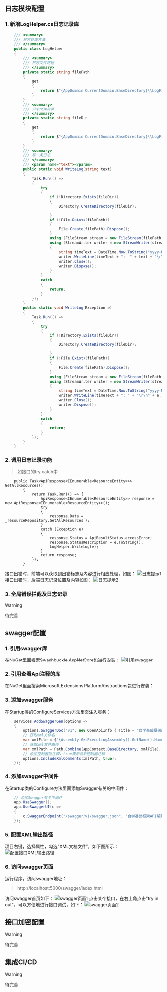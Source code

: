 
## 日志模块配置
### 1. 新增LogHelper.cs日志记录库
```csharp
    /// <summary>
    /// 日志处理方法
    /// </summary>
    public class LogHelper
    {
        /// <summary>
        /// 日志文件路径
        /// </summary>
        private static string filePath
        {
            get
            {
                return $"{AppDomain.CurrentDomain.BaseDirectory}\\LogFiles\\{DateTime.Now.ToString("yyyy-MM-dd")}.txt";
            }
        }
        /// <summary>
        /// 日志文件目录
        /// </summary>
        private static string fileDir
        {
            get
            {
                return $"{AppDomain.CurrentDomain.BaseDirectory}\\LogFiles";
            }
        }
        /// <summary>
        /// 写一条日志
        /// </summary>
        /// <param name="text"></param>
        public static void WriteLog(string text)
        {
            Task.Run(() =>
            {
                try
                {
                    if (!Directory.Exists(fileDir))
                    {
                        Directory.CreateDirectory(fileDir);

                    }
                    if (!File.Exists(filePath))
                    {
                        File.Create(filePath).Dispose();
                    }
                    using (FileStream stream = new FileStream(filePath, FileMode.Append))
                    using (StreamWriter writer = new StreamWriter(stream))
                    {
                        string timeText = DateTime.Now.ToString("yyyy-MM-dd HH:mm:ss");
                        writer.WriteLine(timeText + ":  " + text + "\r\n");
                        writer.Close();
                        writer.Dispose();
                    }
                }
                catch
                {
                    return;
                }
            });
        }
        public static void WriteLog(Exception e)
        {
            Task.Run(() =>
            {
                try
                {
                    if (!Directory.Exists(fileDir))
                    {
                        Directory.CreateDirectory(fileDir);

                    }
                    if (!File.Exists(filePath))
                    {
                        File.Create(filePath).Dispose();
                    }
                    using (FileStream stream = new FileStream(filePath, FileMode.Append))
                    using (StreamWriter writer = new StreamWriter(stream))
                    {
                        string timeText = DateTime.Now.ToString("yyyy-MM-dd HH:mm:ss");
                        writer.WriteLine(timeText + ": " + "\r\n" + e.ToString());
                        writer.Close();
                        writer.Dispose();
                    }
                }
                catch
                {
                    return;
                }
            });
        }
    }
```

### 2. 调用日志记录功能
>如接口的try catch中 

```csharp{13}
    public Task<ApiResponse<IEnumerable<ResourceEntity>>> GetAllResources()
        {
            return Task.Run(() => {
                ApiResponse<IEnumerable<ResourceEntity>> response = new ApiResponse<IEnumerable<ResourceEntity>>();
                try
                {
                    response.Data = _resourceRepository.GetAllResources();
                }
                catch (Exception e)
                {
                    response.Status = ApiResultStatus.accessError;
                    response.StatusDescription = e.ToString();
                    LogHelper.WriteLog(e);
                }
                return response;
            });
        }
```
接口出错时，前端可以获取到出错标志及内容进行相应处理，如图：
![日志提示1](../_media/webapi/日志提示1.png)
接口出错时，后端日志记录位置及内容如图：
![日志提示2](../_media/webapi/日志提示2.png)

### 3. 全局错误拦截及日志记录
> [!WARNING]
> 待完善


## swagger配置
### 1. 引用swagger库
在NuGet里面搜索Swashbuckle.AspNetCore包进行安装：
![引用swagger](../_media/webapi/引用swagger.png)
### 2. 引用查看Api注释的库
在NuGet里面搜索Microsoft.Extensions.PlatformAbstractions包进行安装：
### 3. 添加swagger服务
在Startup类的ConfigureServices方法里面注入服务：
```csharp
    services.AddSwaggerGen(options =>
    {
        options.SwaggerDoc("v1", new OpenApiInfo { Title = "自学基础框架API帮助页面", Version = "v1" });
        // 获取xml文件名
        var xmlFile = $"{Assembly.GetExecutingAssembly().GetName().Name}.xml";
        // 获取xml文件路径
        var xmlPath = Path.Combine(AppContext.BaseDirectory, xmlFile);
        // 添加控制器层注释，true表示显示控制器注释
        options.IncludeXmlComments(xmlPath, true);
    });
```
### 4. 添加swagger中间件
在Startup类的Configure方法里面添加Swagger有关的中间件：
```csharp
    // 添加Swagger有关中间件
    app.UseSwagger();
    app.UseSwaggerUI(c =>
    {
        c.SwaggerEndpoint("/swagger/v1/swagger.json", "自学基础框架API帮助页面v1");
    });
```
### 5. 配置XML输出路径
项目右键，选择属性，勾选“XML文档文件”，如下图所示：<br/>
![配置接口XML输出路径](../_media/webapi/配置接口XML输出路径.png)
### 6. 访问swagger页面
运行程序，访问swagger地址：
>http://localhost:5000/swagger/index.html <br/>

访问swagger首页如下：
![swagger页面1](../_media/webapi/swagger页面1.png)
点击某个接口，在右上角点击"try in out"，可以方便地进行接口调试，如下：
![swagger页面2](../_media/webapi/swagger页面2.png)

## 接口加密配置
> [!WARNING]
> 待完善

## 集成CI/CD
> [!WARNING]
> 待完善
